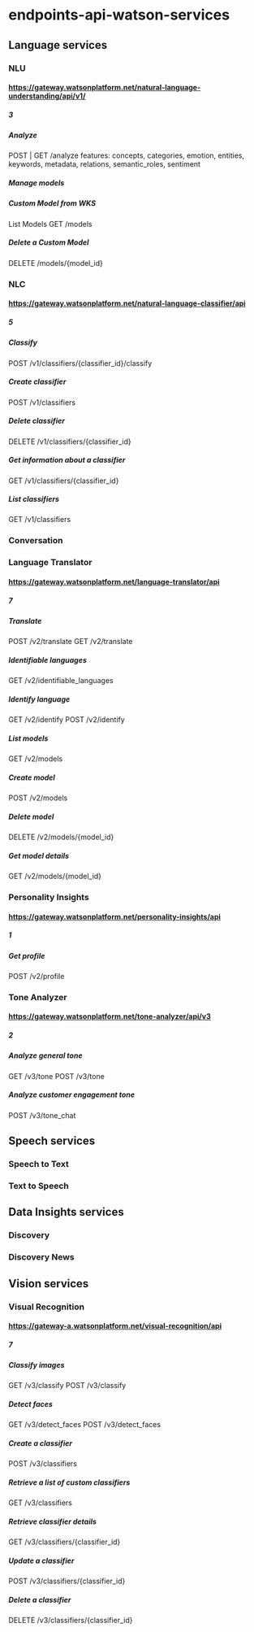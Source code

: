 # endpoints-api-watson-services
## Language services
### NLU
#### https://gateway.watsonplatform.net/natural-language-understanding/api/v1/
##### 3
##### Analyze
POST | GET /analyze
features: concepts, categories, emotion, entities, keywords, metadata, relations, semantic_roles, sentiment   
##### Manage models
##### Custom Model from WKS
List Models
GET /models<br>
##### Delete a Custom Model
DELETE /models/{model_id}

### NLC
#### https://gateway.watsonplatform.net/natural-language-classifier/api
##### 5
##### Classify
POST /v1/classifiers/{classifier_id}/classify
##### Create classifier
POST /v1/classifiers
##### Delete classifier
DELETE /v1/classifiers/{classifier_id}
##### Get information about a classifier
GET /v1/classifiers/{classifier_id}
##### List classifiers
GET /v1/classifiers

### Conversation

### Language Translator
#### https://gateway.watsonplatform.net/language-translator/api
##### 7
##### Translate
POST /v2/translate
GET /v2/translate
##### Identifiable languages
GET /v2/identifiable_languages
##### Identify language
GET /v2/identify
POST /v2/identify
##### List models
GET /v2/models
##### Create model
POST /v2/models
##### Delete model
DELETE /v2/models/{model_id}
##### Get model details
GET /v2/models/{model_id}

### Personality Insights
#### https://gateway.watsonplatform.net/personality-insights/api
##### 1
##### Get profile
POST /v2/profile

### Tone Analyzer
#### https://gateway.watsonplatform.net/tone-analyzer/api/v3
##### 2
##### Analyze general tone
GET /v3/tone
POST /v3/tone
##### Analyze customer engagement tone
POST /v3/tone_chat

## Speech services
### Speech to Text

### Text to Speech

## Data Insights services
### Discovery

### Discovery News

## Vision services
### Visual Recognition
#### https://gateway-a.watsonplatform.net/visual-recognition/api
##### 7
##### Classify images
GET /v3/classify
POST /v3/classify
##### Detect faces
GET /v3/detect_faces
POST /v3/detect_faces
##### Create a classifier
POST /v3/classifiers
##### Retrieve a list of custom classifiers
GET /v3/classifiers
##### Retrieve classifier details
GET /v3/classifiers/{classifier_id}
##### Update a classifier
POST /v3/classifiers/{classifier_id}
##### Delete a classifier
DELETE /v3/classifiers/{classifier_id}
